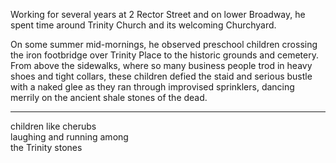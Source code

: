 Working for several years at 2 Rector Street and on lower Broadway, he spent time around Trinity Church and its welcoming Churchyard.  

On some summer mid-mornings, he observed preschool children crossing the iron footbridge over Trinity Place to the historic grounds and cemetery. From above the sidewalks, where so many business people trod in heavy shoes and tight collars, these children defied the staid and serious bustle with a naked glee as they ran through improvised sprinklers, dancing merrily on the ancient shale stones of the dead.  

---

children like cherubs  
laughing and running among  
the Trinity stones  
